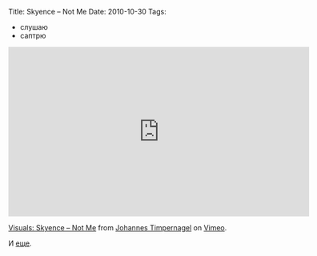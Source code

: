 Title: Skyence – Not Me
Date: 2010-10-30
Tags: 
  - слушаю
  - саптрю

<div class="text"><p><iframe src="http://player.vimeo.com/video/7713584" width="601" height="338" frameborder="0"></iframe></p><p><a href="http://vimeo.com/7713584">Visuals: Skyence – Not Me</a> from <a href="http://vimeo.com/clayfolio">Johannes Timpernagel</a> on <a href="http://vimeo.com">Vimeo</a>.</p>
<p>И <a href="http://vimeo.com/16219591">еще</a>.</p></div>